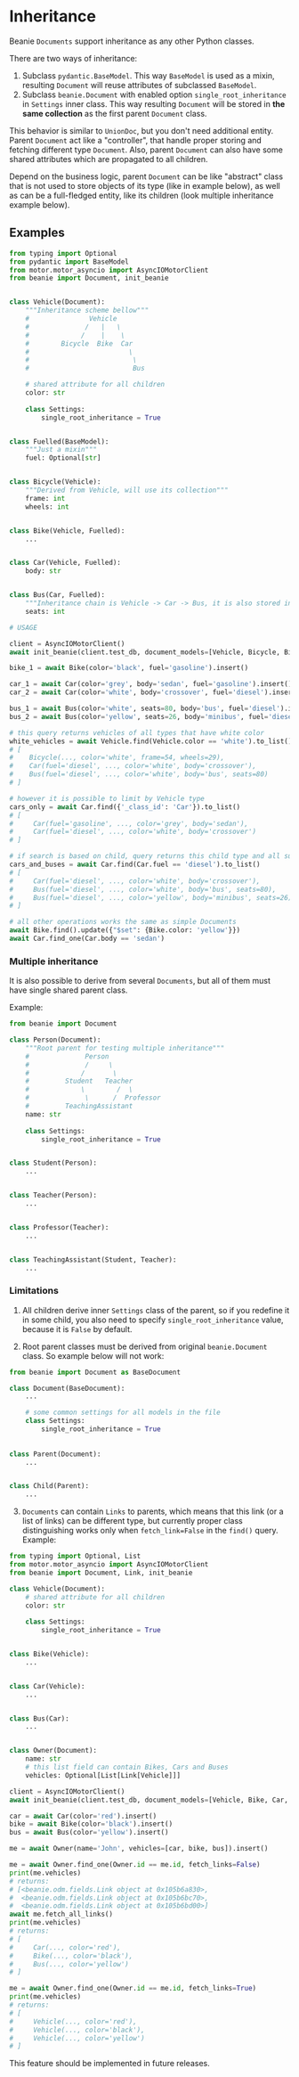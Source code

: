 # Inheritance

Beanie `Documents` support inheritance as any other Python classes.

There are two ways of inheritance:
1) Subclass `pydantic.BaseModel`. This way `BaseModel` is used as a mixin, resulting `Document` will reuse attributes of subclassed `BaseModel`.
2) Subclass `beanie.Document` with enabled option `single_root_inheritance` in `Settings` inner class. This way resulting `Document` will be stored in __the same collection__ as the first parent `Document` class.

This behavior is similar to `UnionDoc`, but you don't need additional entity.
Parent `Document` act like a "controller", that handle proper storing and fetching different type `Document`.
Also, parent `Document` can also have some shared attributes which are propagated to all children.

Depend on the business logic, parent `Document` can be like "abstract" class that is not used to store objects of its type (like in example below), as well as can be a full-fledged entity, like its children (look multiple inheritance example below).

## Examples

```python
from typing import Optional
from pydantic import BaseModel
from motor.motor_asyncio import AsyncIOMotorClient
from beanie import Document, init_beanie


class Vehicle(Document):
    """Inheritance scheme bellow"""
    #               Vehicle
    #              /   |   \
    #             /    |    \
    #        Bicycle  Bike  Car
    #                         \
    #                          \
    #                          Bus

    # shared attribute for all children
    color: str
    
    class Settings:
        single_root_inheritance = True


class Fuelled(BaseModel):
    """Just a mixin"""
    fuel: Optional[str]


class Bicycle(Vehicle):
    """Derived from Vehicle, will use its collection"""
    frame: int
    wheels: int


class Bike(Vehicle, Fuelled):
    ...


class Car(Vehicle, Fuelled):
    body: str


class Bus(Car, Fuelled):
    """Inheritance chain is Vehicle -> Car -> Bus, it is also stored in Vehicle collection"""
    seats: int

# USAGE

client = AsyncIOMotorClient()
await init_beanie(client.test_db, document_models=[Vehicle, Bicycle, Bike, Car, Bus])

bike_1 = await Bike(color='black', fuel='gasoline').insert()

car_1 = await Car(color='grey', body='sedan', fuel='gasoline').insert()
car_2 = await Car(color='white', body='crossover', fuel='diesel').insert()

bus_1 = await Bus(color='white', seats=80, body='bus', fuel='diesel').insert()
bus_2 = await Bus(color='yellow', seats=26, body='minibus', fuel='diesel').insert()

# this query returns vehicles of all types that have white color
white_vehicles = await Vehicle.find(Vehicle.color == 'white').to_list()
# [
#    Bicycle(..., color='white', frame=54, wheels=29),
#    Car(fuel='diesel', ..., color='white', body='crossover'),
#    Bus(fuel='diesel', ..., color='white', body='bus', seats=80)
# ]

# however it is possible to limit by Vehicle type
cars_only = await Car.find({'_class_id': 'Car'}).to_list()
# [
#     Car(fuel='gasoline', ..., color='grey', body='sedan'),
#     Car(fuel='diesel', ..., color='white', body='crossover')
# ]

# if search is based on child, query returns this child type and all sub-children
cars_and_buses = await Car.find(Car.fuel == 'diesel').to_list()
# [
#     Car(fuel='diesel', ..., color='white', body='crossover'),
#     Bus(fuel='diesel', ..., color='white', body='bus', seats=80),
#     Bus(fuel='diesel', ..., color='yellow', body='minibus', seats=26)
# ]

# all other operations works the same as simple Documents
await Bike.find().update({"$set": {Bike.color: 'yellow'}})
await Car.find_one(Car.body == 'sedan')
```

### Multiple inheritance

It is also possible to derive from several `Documents`, but all of them must have single shared parent class.

Example:
```python
from beanie import Document

class Person(Document):
    """Root parent for testing multiple inheritance"""
    #              Person
    #              /     \
    #             /       \
    #         Student   Teacher
    #             \        /  \
    #              \      /  Professor
    #         TeachingAssistant
    name: str
    
    class Settings:
        single_root_inheritance = True


class Student(Person):
    ...


class Teacher(Person):
    ...


class Professor(Teacher):
    ...


class TeachingAssistant(Student, Teacher):
    ...
```

### Limitations

1. All children derive inner `Settings` class of the parent, so if you redefine it in some child, you also need to specify `single_root_inheritance` value, because it is `False` by default.

2. Root parent classes must be derived from original `beanie.Document` class. So example below will not work:
```python
from beanie import Document as BaseDocument

class Document(BaseDocument):
    ...

    # some common settings for all models in the file
    class Settings:
        single_root_inheritance = True
   
        
class Parent(Document):
    ...


class Child(Parent):
    ...
```

3. `Documents` can contain `Links` to parents, which means that this link (or a list of links) can be different type, but currently proper class distinguishing works only when `fetch_link=False` in the `find()` query.
Example:
```python
from typing import Optional, List
from motor.motor_asyncio import AsyncIOMotorClient
from beanie import Document, Link, init_beanie

class Vehicle(Document):
    # shared attribute for all children
    color: str
    
    class Settings:
        single_root_inheritance = True


class Bike(Vehicle):
    ...


class Car(Vehicle):
    ...


class Bus(Car):
    ...


class Owner(Document):
    name: str
    # this list field can contain Bikes, Cars and Buses
    vehicles: Optional[List[Link[Vehicle]]]

client = AsyncIOMotorClient()
await init_beanie(client.test_db, document_models=[Vehicle, Bike, Car, Bus, Owner])

car = await Car(color='red').insert()
bike = await Bike(color='black').insert()
bus = await Bus(color='yellow').insert()

me = await Owner(name='John', vehicles=[car, bike, bus]).insert()

me = await Owner.find_one(Owner.id == me.id, fetch_links=False)
print(me.vehicles)
# returns:
# [<beanie.odm.fields.Link object at 0x105b6a830>,
#  <beanie.odm.fields.Link object at 0x105b6bc70>,
#  <beanie.odm.fields.Link object at 0x105b6bd00>]
await me.fetch_all_links()
print(me.vehicles)
# returns:
# [
#     Car(..., color='red'),
#     Bike(..., color='black'),
#     Bus(..., color='yellow')
# ]

me = await Owner.find_one(Owner.id == me.id, fetch_links=True)
print(me.vehicles)
# returns:
# [
#     Vehicle(..., color='red'),
#     Vehicle(..., color='black'),
#     Vehicle(..., color='yellow')
# ]
```
This feature should be implemented in future releases.
